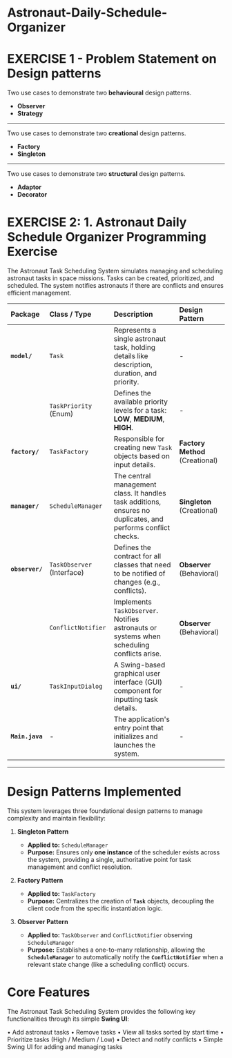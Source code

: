 # Astronaut-Daily-Schedule-Organizer
# EXERCISE 1 - Problem Statement on Design patterns

Two use cases to demonstrate two **behavioural** design patterns.

* **Observer**
* **Strategy**

---

Two use cases to demonstrate two **creational** design patterns.

* **Factory**
* **Singleton**

---

Two use cases to demonstrate two **structural** design patterns.

* **Adaptor**
* **Decorator**
# EXERCISE 2: 1. Astronaut Daily Schedule Organizer Programming Exercise

The Astronaut Task Scheduling System simulates managing and scheduling astronaut tasks in space missions. Tasks can be created, prioritized, and scheduled. The system notifies astronauts if there are conflicts and ensures efficient management.

| Package | Class / Type | Description | Design Pattern |
| :--- | :--- | :--- | :--- |
| **`model/`** | `Task` | Represents a single astronaut task, holding details like description, duration, and priority. | - |
| | `TaskPriority` (Enum) | Defines the available priority levels for a task: **LOW**, **MEDIUM**, **HIGH**. | - |
| **`factory/`** | `TaskFactory` | Responsible for creating new `Task` objects based on input details. | **Factory Method** (Creational) |
| **`manager/`** | `ScheduleManager` | The central management class. It handles task additions, ensures no duplicates, and performs conflict checks. | **Singleton** (Creational) |
| **`observer/`** | `TaskObserver` (Interface) | Defines the contract for all classes that need to be notified of changes (e.g., conflicts). | **Observer** (Behavioral) |
| | `ConflictNotifier` | Implements `TaskObserver`. Notifies astronauts or systems when scheduling conflicts arise. | **Observer** (Behavioral) |
| **`ui/`** | `TaskInputDialog` | A Swing-based graphical user interface (GUI) component for inputting task details. | - |
| **`Main.java`** | - | The application's entry point that initializes and launches the system. | - |

---
# Design Patterns Implemented

This system leverages three foundational design patterns to manage complexity and maintain flexibility:

1.  **Singleton Pattern**
    * **Applied to:** `ScheduleManager`
    * **Purpose:** Ensures only **one instance** of the scheduler exists across the system, providing a single, authoritative point for task management and conflict resolution.

2.  **Factory Pattern**
    * **Applied to:** `TaskFactory`
    * **Purpose:** Centralizes the creation of **`Task`** objects, decoupling the client code from the specific instantiation logic.

3.  **Observer Pattern**
    * **Applied to:** `TaskObserver` and `ConflictNotifier` observing `ScheduleManager`
    * **Purpose:** Establishes a one-to-many relationship, allowing the **`ScheduleManager`** to automatically notify the **`ConflictNotifier`** when a relevant state change (like a scheduling conflict) occurs.
# Core Features

The Astronaut Task Scheduling System provides the following key functionalities through its simple **Swing UI**:

•	Add astronaut tasks
•	Remove tasks
•	View all tasks sorted by start time
•	Prioritize tasks (High / Medium / Low)
•	Detect and notify conflicts
•	Simple Swing UI for adding and managing tasks



